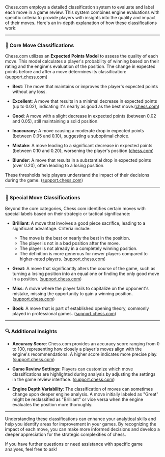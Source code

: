 Chess.com employs a detailed classification system to evaluate and label each move in a game review. This system combines engine evaluations with specific criteria to provide players with insights into the quality and impact of their moves. Here's an in-depth explanation of how these classifications work:

---

### 🎯 Core Move Classifications

Chess.com utilizes an **Expected Points Model** to assess the quality of each move. This model calculates a player's probability of winning based on their rating and the engine's evaluation of the position. The change in expected points before and after a move determines its classification:([support.chess.com][1])

* **Best**: The move that maintains or improves the player's expected points without any loss.

* **Excellent**: A move that results in a minimal decrease in expected points (up to 0.02), indicating it's nearly as good as the best move.([chess.com][2])

* **Good**: A move with a slight decrease in expected points (between 0.02 and 0.05), still maintaining a solid position.

* **Inaccuracy**: A move causing a moderate drop in expected points (between 0.05 and 0.10), suggesting a suboptimal choice.

* **Mistake**: A move leading to a significant decrease in expected points (between 0.10 and 0.20), worsening the player's position.([chess.com][2])

* **Blunder**: A move that results in a substantial drop in expected points (over 0.20), often leading to a losing position.

These thresholds help players understand the impact of their decisions during the game. ([support.chess.com][1])

---

### 🌟 Special Move Classifications

Beyond the core categories, Chess.com identifies certain moves with special labels based on their strategic or tactical significance:

* **Brilliant**: A move that involves a good piece sacrifice, leading to a significant advantage. Criteria include:

  * The move is the best or nearly the best in the position.
  * The player is not in a bad position after the move.
  * The player is not already in a completely winning position.
  * The definition is more generous for newer players compared to higher-rated players. ([support.chess.com][1])

* **Great**: A move that significantly alters the course of the game, such as turning a losing position into an equal one or finding the only good move in a position. ([support.chess.com][1])

* **Miss**: A move where the player fails to capitalize on the opponent's mistake, missing the opportunity to gain a winning position. ([support.chess.com][1])

* **Book**: A move that is part of established opening theory, commonly played in professional games. ([support.chess.com][3])

---

### 🔍 Additional Insights

* **Accuracy Score**: Chess.com provides an accuracy score ranging from 0 to 100, representing how closely a player's moves align with the engine's recommendations. A higher score indicates more precise play. ([support.chess.com][3])

* **Game Review Settings**: Players can customize which move classifications are highlighted during analysis by adjusting the settings in the game review interface. ([support.chess.com][4])

* **Engine Depth Variability**: The classification of moves can sometimes change upon deeper engine analysis. A move initially labeled as "Great" might be reclassified as "Brilliant" or vice versa when the engine evaluates the position more thoroughly.&#x20;

---

Understanding these classifications can enhance your analytical skills and help you identify areas for improvement in your games. By recognizing the impact of each move, you can make more informed decisions and develop a deeper appreciation for the strategic complexities of chess.

If you have further questions or need assistance with specific game analyses, feel free to ask!

[1]: https://support.chess.com/en/articles/8572705-how-are-moves-classified-what-is-a-blunder-or-brilliant-etc?utm_source=chatgpt.com "How are moves classified? What is a 'blunder' or 'brilliant,' etc.? | Chess.com Help Center"
[2]: https://www.chess.com/forum/view/general/move-evaluation-descriptions?utm_source=chatgpt.com "Move Evaluation Descriptions - Chess Forums - Chess.com"
[3]: https://support.chess.com/en/articles/8584089-how-does-game-review-work?utm_source=chatgpt.com "How does Game Review work? | Chess.com Help Center"
[4]: https://support.chess.com/en/articles/8648715-how-do-i-change-what-kinds-of-moves-are-highlighted-in-analysis?utm_source=chatgpt.com "How do I change what kinds of moves are highlighted in analysis? | Chess.com Help Center"
